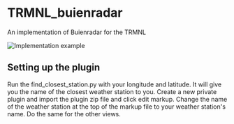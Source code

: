 # TRMNL_buienradar
An implementation of Buienradar for the TRMNL

![Implementation example](https://github.com/user-attachments/assets/dcdee906-4b33-40bc-bcc2-3c7c47f7f5dc)

## Setting up the plugin
Run the find_closest_station.py with your longitude and latitude. It will give you the name of the closest weather station to you. 
Create a new private plugin and import the plugin zip file and click edit markup.
Change the name of the weather station at the top of the markup file to your weather station's name. 
Do the same for the other views. 

